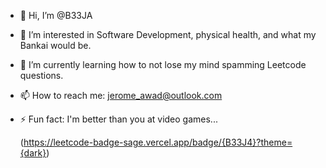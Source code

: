 - 👋 Hi, I’m @B33JA
- 👀 I’m interested in Software Development, physical health, and what my Bankai would be.
- 🌱 I’m currently learning how to not lose my mind spamming Leetcode questions.
- 📫 How to reach me: jerome_awad@outlook.com
- ⚡ Fun fact: I'm better than you at video games...

  (https://leetcode-badge-sage.vercel.app/badge/{B33J4}?theme={dark})
